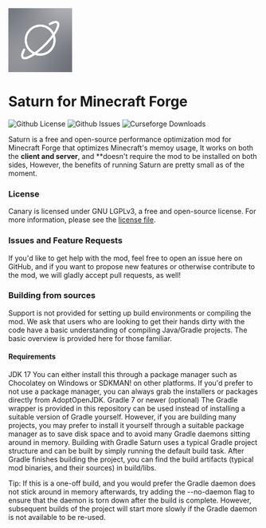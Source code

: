 <img src="src/main/resources/logo.png" width="128">

# Saturn for Minecraft Forge

![Github License](https://img.shields.io/github/license/AbdElAziz333/Saturn)
![Github Issues](https://img.shields.io/github/issues/AbdElAziz333/Saturn)
![Curseforge Downloads](https://cf.way2muchnoise.eu/670986.svg)

Saturn is a free and open-source performance optimization mod for Minecraft Forge that optimizes Minecraft's memoy usage, It works on both the **client and server**, and **doesn't require the mod to be installed on both sides, However, the benefits of running Saturn are pretty small as of the moment.

### License

Canary is licensed under GNU LGPLv3, a free and open-source license. For more information, please see the
[license file](LICENSE.txt).

### Issues and Feature Requests
If you'd like to get help with the mod, feel free to open an issue here on GitHub, and if you want to propose new features or otherwise contribute to the mod, we will gladly accept pull requests, as well!

### Building from sources
Support is not provided for setting up build environments or compiling the mod. We ask that users who are looking to get their hands dirty with the code have a basic understanding of compiling Java/Gradle projects. The basic overview is provided here for those familiar.

#### Requirements
JDK 17
You can either install this through a package manager such as Chocolatey on Windows or SDKMAN! on other platforms. If you'd prefer to not use a package manager, you can always grab the installers or packages directly from AdoptOpenJDK.
Gradle 7 or newer (optional)
The Gradle wrapper is provided in this repository can be used instead of installing a suitable version of Gradle yourself. However, if you are building many projects, you may prefer to install it yourself through a suitable package manager as to save disk space and to avoid many Gradle daemons sitting around in memory.
Building with Gradle
Saturn uses a typical Gradle project structure and can be built by simply running the default build task. After Gradle finishes building the project, you can find the build artifacts (typical mod binaries, and their sources) in build/libs.

Tip: If this is a one-off build, and you would prefer the Gradle daemon does not stick around in memory afterwards, try adding the --no-daemon flag to ensure that the daemon is torn down after the build is complete. However, subsequent builds of the project will start more slowly if the Gradle daemon is not available to be re-used.

